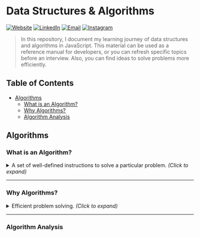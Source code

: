 # Data Structures & Algorithms
<a href="https://jaggehn-portfolio.netlify.app/"><img alt="Website" src="https://img.shields.io/badge/Website-www.jaggehns.com-blue?style=flat-square&logo=google-chrome"></a>
<a href="https://www.linkedin.com/in/jaggehn-sivabalan/"><img alt="LinkedIn" src="https://img.shields.io/badge/LinkedIn-Jaggehn%20Sivabalan-blue?style=flat-square&logo=linkedin"></a>
<a href="mailto:jaggehns@gmail.com"><img alt="Email" src="https://img.shields.io/badge/Email-jaggehns@gmail.com-blue?style=flat-square&logo=gmail"></a>
<a href="https://www.instagram.com/jaggehn_/"><img alt="Instagram" src="https://img.shields.io/badge/Instagram-jaggehn__-blue?style=flat-square&logo=instagram"></a>

> In this repository, I document my learning journey of data structures and algorithms in JavaScript. This material can be used as a reference manual for developers, or you can refresh specific topics before an interview. Also, you can find ideas to solve problems more efficiently.


## Table of Contents

- [Algorithms](#algorithms)
  - [What is an Algorithm?](#what-is-an-algorithm)
  - [Why Algorithms?](#why-algorithms)
  - [Algorithm Analysis](#algorithm-analysis)

## Algorithms

### What is an Algorithm?

<details>
  <summary>
    A set of well-defined instructions to solve a particular problem. <i>(Click to expand)</i>
  </summary>

### A set of well-defined instructions to solve a particular problem

#### Recipe Analogy
<img width="790" alt="Screenshot 2023-05-17 at 2 27 02 AM" src="https://github.com/jaggehns/DSA/assets/72048640/c7ae2fab-c3de-4843-a4b5-2e89f0289149">



#### Programming Analogy
  
##### Algorithm to add two numbers
<img width="841" alt="Screenshot 2023-05-17 at 2 02 06 AM" src="https://github.com/jaggehns/DSA/assets/72048640/071e64f2-19a3-40ba-9971-00a75967bd24">
  
#### Characteristics
- Well defined inputs & outputs
- Each step should be clear and unambiguous
- Language independent

</details>

---

### Why Algorithms?

<details>
  <summary>
    Efficient problem solving. <i>(Click to expand)</i>
  </summary>

### Efficient problem solving

- Learning algorithms translates to learning different techniques to efficiently solve problems 
- One problem can be solved in many ways using different algorithms
- Every algorithm comes with its own trade-offs when it comes to performance
  
</details>

---

  ### Algorithm Analysis

<!-- <details>
  <summary>
    Efficient problem solving. <i>(Click to expand)</i>
  </summary>

### Efficient problem solving

- Learning algorithms translates to learning different techniques to efficiently solve problems 
- One problem can be solved in many ways using different algorithms
- Every algorithm comes with its own trade-offs when it comes to performance
  
--- -->

  </details>
